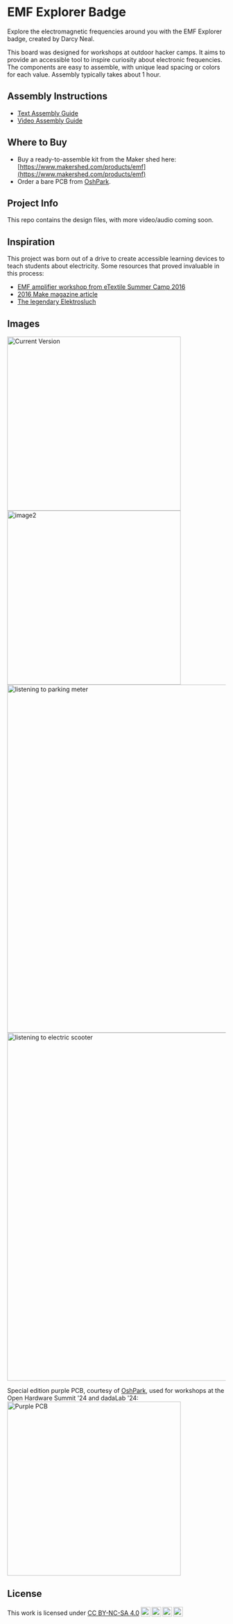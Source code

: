 # EMF Explorer Badge

Explore the electromagnetic frequencies around you with the EMF Explorer badge, created by Darcy Neal.

This board was designed for workshops at outdoor hacker camps. It aims to provide an accessible tool to inspire curiosity about electronic frequencies. The components are easy to assemble, with unique lead spacing or colors for each value. Assembly typically takes about 1 hour. 

## Assembly Instructions
- [Text Assembly Guide](https://bit.ly/emf-assembly-guide)
- [Video Assembly Guide](https://www.youtube.com/watch?v=RpOQVFWgqNM)

## Where to Buy
- Buy a ready-to-assemble kit from the Maker shed here: [https://www.makershed.com/products/emf](https://www.makershed.com/products/emf)
- Order a bare PCB from [OshPark](https://oshpark.com/shared_projects/bRVDS1Pq).

## Project Info
This repo contains the design files, with more video/audio coming soon. 

## Inspiration
This project was born out of a drive to create accessible learning devices to teach students about electricity.  Some resources that proved invaluable in this process:
- [EMF amplifier workshop from eTextile Summer Camp 2016](https://etextile-summercamp.org/2016/emf/)
- [2016 Make magazine article](https://makezine.com/projects/weekend-project-sample-weird-sounds-electromagnetic-fields)
- [The legendary Elektrosluch](https://github.com/LOM-instruments/Elektrosluch-3/tree/master/hardware)


## Images

<img src="https://github.com/user-attachments/assets/97c9f705-4057-4e2b-ac2d-8a63c415718c" alt="Current Version" width="400"/>

<img src="https://github.com/user-attachments/assets/fa920b69-1fcc-4b35-abb2-a3b843da4749" alt="image2" width="400"/>

<img src="https://github.com/user-attachments/assets/4a4d4a6f-3a35-47c5-bdd7-2e5554a2b9ac" alt="listening to parking meter" width="800"/>

<img src="https://github.com/user-attachments/assets/7cbd90fb-3111-438b-8fc3-2ec3129f832d" alt="listening to electric scooter" width= "800"/>  


 
Special edition purple PCB, courtesy of [OshPark](https://oshpark.com), used for workshops at the Open Hardware Summit '24 and dadaLab '24: 
<img src="https://github.com/Drc3p0/EMF-Explorer-Badge/assets/5934416/30ba6286-c251-4429-aaae-bb157a99cee2" alt="Purple PCB" width="400"/>


## License

 <p xmlns:cc="http://creativecommons.org/ns#" >This work is licensed under <a href="https://creativecommons.org/licenses/by-nc-sa/4.0/?ref=chooser-v1" target="_blank" rel="license noopener noreferrer" style="display:inline-block;">CC BY-NC-SA 4.0<img style="height:22px!important;margin-left:3px;vertical-align:text-bottom;" src="https://mirrors.creativecommons.org/presskit/icons/cc.svg?ref=chooser-v1" alt=""><img style="height:22px!important;margin-left:3px;vertical-align:text-bottom;" src="https://mirrors.creativecommons.org/presskit/icons/by.svg?ref=chooser-v1" alt=""><img style="height:22px!important;margin-left:3px;vertical-align:text-bottom;" src="https://mirrors.creativecommons.org/presskit/icons/nc.svg?ref=chooser-v1" alt=""><img style="height:22px!important;margin-left:3px;vertical-align:text-bottom;" src="https://mirrors.creativecommons.org/presskit/icons/sa.svg?ref=chooser-v1" alt=""></a></p> 
